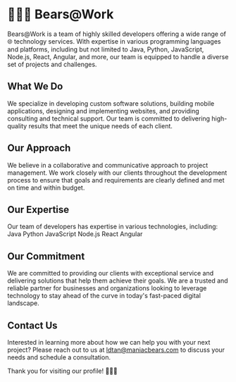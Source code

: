 # 🐻👨‍💻 Bears@Work

Bears@Work is a team of highly skilled developers offering a wide range of 🌐 technology services. With expertise in various programming languages and platforms, including but not limited to Java, Python, JavaScript, Node.js, React, Angular, and more, our team is equipped to handle a diverse set of projects and challenges.


## What We Do

We specialize in developing custom software solutions, building mobile applications, designing and implementing websites, and providing consulting and technical support. Our team is committed to delivering high-quality results that meet the unique needs of each client.

## Our Approach

We believe in a collaborative and communicative approach to project management. We work closely with our clients throughout the development process to ensure that goals and requirements are clearly defined and met on time and within budget.

## Our Expertise

Our team of developers has expertise in various technologies, including:
Java
Python
JavaScript
Node.js
React
Angular

## Our Commitment

We are committed to providing our clients with exceptional service and delivering solutions that help them achieve their goals. We are a trusted and reliable partner for businesses and organizations looking to leverage technology to stay ahead of the curve in today's fast-paced digital landscape.

##  Contact Us

Interested in learning more about how we can help you with your next project? Please reach out to us at ldtan@maniacbears.com to discuss your needs and schedule a consultation.

Thank you for visiting our profile! 🐻👨‍💻
